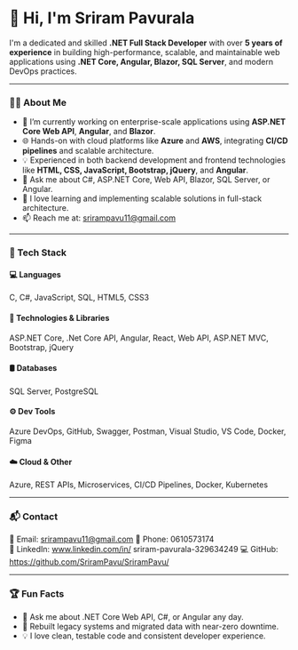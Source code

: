 # 👋 Hi, I'm Sriram Pavurala

I'm a dedicated and skilled **.NET Full Stack Developer** with over **5 years of experience** in building high-performance, scalable, and maintainable web applications using **.NET Core, Angular, Blazor, SQL Server**, and modern DevOps practices.

---

### 👨‍💻 About Me

- 🔭 I’m currently working on enterprise-scale applications using **ASP.NET Core Web API**, **Angular**, and **Blazor**.
- 🌐 Hands-on with cloud platforms like **Azure** and **AWS**, integrating **CI/CD pipelines** and scalable architecture.
- 💡 Experienced in both backend development and frontend technologies like **HTML, CSS, JavaScript, Bootstrap, jQuery**, and **Angular**.
- 💬 Ask me about C#, ASP.NET Core, Web API, Blazor, SQL Server, or Angular.
- 🚀 I love learning and implementing scalable solutions in full-stack architecture.
- 📫 Reach me at: [srirampavu11@gmail.com](mailto:srirampavu11@gmail.com)

---

### 🔧 Tech Stack

#### 💻 Languages
C, C#, JavaScript, SQL, HTML5, CSS3 

#### 🧩 Technologies & Libraries 
ASP.NET Core, .Net Core API, Angular, React, Web API, ASP.NET MVC, Bootstrap, jQuery 

#### 🛢 Databases
SQL Server, PostgreSQL

#### ⚙️ Dev Tools
Azure DevOps, GitHub, Swagger, Postman, Visual Studio, VS Code, Docker, Figma

#### ☁️ Cloud & Other
Azure, REST APIs, Microservices, CI/CD Pipelines, Docker, Kubernetes

---

### 📬 Contact  
📧 Email: srirampavu11@gmail.com
📱 Phone: 0610573174  
💼 LinkedIn: www.linkedin.com/in/
sriram-pavurala-329634249 
💻 GitHub: https://github.com/SriramPavu/SriramPavu/

---

### 🏆 Fun Facts
- 💬 Ask me about .NET Core Web API, C#, or Angular any day.
- 🔄 Rebuilt legacy systems and migrated data with near-zero downtime.
- 💡 I love clean, testable code and consistent developer experience.
